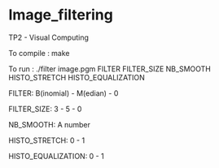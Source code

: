 # Image_filtering
TP2 - Visual Computing

To compile : 
make

To run  : 
./filter image.pgm FILTER FILTER_SIZE NB_SMOOTH HISTO_STRETCH HISTO_EQUALIZATION

FILTER: B(inomial) - M(edian) - 0 

FILTER_SIZE: 3 - 5 - 0

NB_SMOOTH: A number

HISTO_STRETCH: 0 - 1

HISTO_EQUALIZATION: 0 - 1
